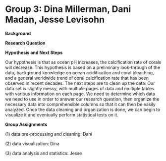 # Group 3: Dina Millerman, Dani Madan, Jesse Levisohn
**Background**

**Research Question**

**Hypothesis and Next Steps**

Our hypothesis is that as ocean pH increases, the calcification rate of corals will decrease. This hypothesis is based on a preliminary look-through of the data, background knowledge on ocean acidification and coral bleaching, and a general worldwide trend of coral calcification rate that has been observed in recent decades. The next steps are to clean up the data. Our data set is slightly messy, with multiple pages of data and multiple tables with various information on each page. We need to determine which data we need to use in order to answer our research question, then organize the necessary data into comprehensible columns so that it can then be easily analyzed. Once the data cleaning and organization is done, we can begin to visualize it and eventually perform statistical tests on it. 

**Group Assignments**

(1) data pre-processing and cleaning: Dani

(2) data visualization: Dina

(3) data analysis and statistics: Jesse 
